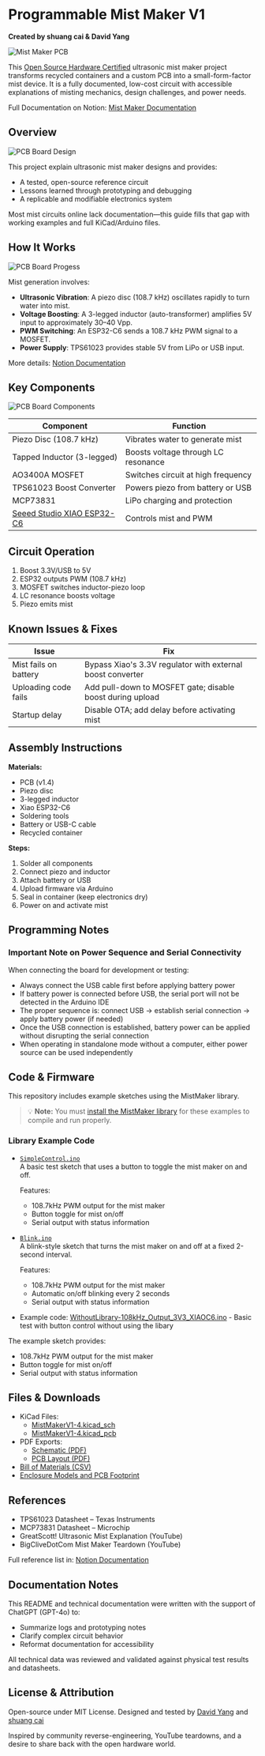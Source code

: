# Programmable Mist Maker V1

**Created by shuang cai & David Yang**

![Mist Maker PCB](assets/Ducky_and_Container.jpg)


This [Open Source Hardware Certified](https://certification.oshwa.org/us002742.html) ultrasonic mist maker project transforms recycled containers and a custom PCB into a small-form-factor mist device. It is a fully documented, low-cost circuit with accessible explanations of misting mechanics, design challenges, and power needs.

Full Documentation on Notion: [Mist Maker Documentation](https://dav1dyang.notion.site/programmable-mist-maker)

## Overview

![PCB Board Design](assets/2025-05-22_V1-4_Assembled.jpg)

This project explain ultrasonic mist maker designs and provides:

* A tested, open-source reference circuit
* Lessons learned through prototyping and debugging
* A replicable and modifiable electronics system

Most mist circuits online lack documentation—this guide fills that gap with working examples and full KiCad/Arduino files.

## How It Works

![PCB Board Progess](assets/PCB_Board_Design_Progress.gif)

Mist generation involves:

* **Ultrasonic Vibration**: A piezo disc (108.7 kHz) oscillates rapidly to turn water into mist.
* **Voltage Boosting**: A 3-legged inductor (auto-transformer) amplifies 5V input to approximately 30–40 Vpp.
* **PWM Switching**: An ESP32-C6 sends a 108.7 kHz PWM signal to a MOSFET.
* **Power Supply**: TPS61023 provides stable 5V from LiPo or USB input.

More details: [Notion Documentation](https://dav1dyang.notion.site/programmable-mist-maker)

## Key Components
![PCB Board Components](assets/2025-05-22_V1-4_Board_Only.jpg)

| Component                      | Function                            |
| ----------------------------   | ----------------------------------- |
| Piezo Disc (108.7 kHz)         | Vibrates water to generate mist     |
| Tapped Inductor (3-legged)     | Boosts voltage through LC resonance |
| AO3400A MOSFET                 | Switches circuit at high frequency  |
| TPS61023 Boost Converter       | Powers piezo from battery or USB    |
| MCP73831                       | LiPo charging and protection        |
| [Seeed Studio XIAO ESP32-C6](https://www.seeedstudio.com/Seeed-Studio-XIAO-ESP32C6-Pre-Soldered-p-6328.html)     | Controls mist and PWM               |

## Circuit Operation

1. Boost 3.3V/USB to 5V
2. ESP32 outputs PWM (108.7 kHz)
3. MOSFET switches inductor-piezo loop
4. LC resonance boosts voltage
5. Piezo emits mist

## Known Issues & Fixes

| Issue                 | Fix                                                        |
| --------------------- | ---------------------------------------------------------- |
| Mist fails on battery | Bypass Xiao's 3.3V regulator with external boost converter |
| Uploading code fails  | Add pull-down to MOSFET gate; disable boost during upload  |
| Startup delay         | Disable OTA; add delay before activating mist              |

## Assembly Instructions

**Materials:**

* PCB (v1.4)
* Piezo disc
* 3-legged inductor
* Xiao ESP32-C6
* Soldering tools
* Battery or USB-C cable
* Recycled container

**Steps:**

1. Solder all components
2. Connect piezo and inductor
3. Attach battery or USB
4. Upload firmware via Arduino
5. Seal in container (keep electronics dry)
6. Power on and activate mist

## Programming Notes

### Important Note on Power Sequence and Serial Connectivity

When connecting the board for development or testing:

* Always connect the USB cable first before applying battery power
* If battery power is connected before USB, the serial port will not be detected in the Arduino IDE
* The proper sequence is: connect USB → establish serial connection → apply battery power (if needed)
* Once the USB connection is established, battery power can be applied without disrupting the serial connection
* When operating in standalone mode without a computer, either power source can be used independently

## Code & Firmware

This repository includes example sketches using the MistMaker library.

> 💡 **Note:** You must [install the MistMaker library](https://github.com/owochel/MistMaker/tree/main) for these examples to compile and run properly.

### Library Example Code

- [`SimpleControl.ino`](example-code/WithLibrary/SimpleControl/SimpleControl.ino)  
  A basic test sketch that uses a button to toggle the mist maker on and off.

  Features:
  - 108.7kHz PWM output for the mist maker
  - Button toggle for mist on/off
  - Serial output with status information

- [`Blink.ino`](example-code/WithLibrary/Blink/Blink.ino)  
  A blink-style sketch that turns the mist maker on and off at a fixed 2-second interval.

  Features:
  - 108.7kHz PWM output for the mist maker
  - Automatic on/off blinking every 2 seconds
  - Serial output with status information



* Example code: [WithoutLibrary-108kHz_Output_3V3_XIAOC6.ino](example-code/WithoutLibrary-108kHz_Output_3V3_XIAOC6/WithoutLibrary-108kHz_Output_3V3_XIAOC6.ino) - Basic test with button control without using the libary

The example sketch provides:
* 108.7kHz PWM output for the mist maker
* Button toggle for mist on/off
* Serial output with status information



## Files & Downloads

* KiCad Files:
  * [MistMakerV1-4.kicad_sch](hardware/MistMakerV1-4.kicad_sch)
  * [MistMakerV1-4.kicad_pcb](hardware/MistMakerV1-4.kicad_pcb)
* PDF Exports:
  * [Schematic (PDF)](hardware/2025-05-13_MistMaker_V1-4_SCH.pdf)
  * [PCB Layout (PDF)](hardware/2025-05-13_MistMaker_V1-4_BRD.pdf)
* [Bill of Materials (CSV)](hardware/bom.csv)
* [Enclosure Models and PCB Footprint](https://github.com/Dav1dyang/Programmable-Mist-Maker/tree/main/EnclosureDesignMaterials)

## References

* TPS61023 Datasheet – Texas Instruments
* MCP73831 Datasheet – Microchip
* GreatScott! Ultrasonic Mist Explanation (YouTube)
* BigCliveDotCom Mist Maker Teardown (YouTube)

Full reference list in: [Notion Documentation](https://dav1dyang.notion.site/programmable-mist-maker)

## Documentation Notes

This README and technical documentation were written with the support of ChatGPT (GPT-4o) to:

* Summarize logs and prototyping notes
* Clarify complex circuit behavior
* Reformat documentation for accessibility

All technical data was reviewed and validated against physical test results and datasheets.

## License & Attribution

Open-source under MIT License. Designed and tested by [David Yang](https://davidyang.work/) and [shuang cai](https://shuangcai.cargo.site/)

Inspired by community reverse-engineering, YouTube teardowns, and a desire to share back with the open hardware world.
